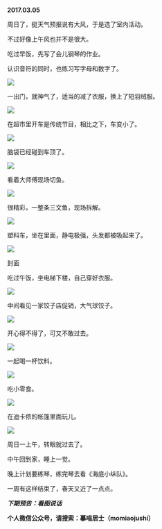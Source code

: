
          
            
**2017.03.05**

周日了，挺天气预报说有大风，于是选了室内活动。

不过好像上午风也并不是很大。

吃过早饭，先写了会儿钢琴的作业。

认识音符的同时，也练习写字母和数字了。




![](img/51001-add5ac4035ad58f1.jpg)




一出门，就神气了，适当的减了衣服，换上了短羽绒服。




![](img/51001-67678dbbbe716c26.jpg)




在超市里开车是传统节目，相比之下，车变小了。




![](img/51001-36e343156d4a330e.jpg)




脑袋已经碰到车顶了。




![](img/51001-4669db35eac450b6.jpg)




看着大师傅现场切鱼。




![](img/51001-7024bcdce6d0cf45.jpg)




很精彩，一整条三文鱼，现场拆解。




![](img/51001-f19889d3aec7b8e7.jpg)




塑料车，坐在里面，静电极强，头发都被吸起来了。




![](img/51001-63f9efb2270cf5c0.jpg)

封面


吃过午饭，坐电梯下楼，自己穿好衣服。




![](img/51001-3373dc2fe2b3cc47.jpg)




中间看见一家饺子店促销，大气球饺子。




![](img/51001-26eae62c87a2c31c.jpg)




开心得不得了，可又不敢过去。




![](img/51001-162a04df7efdc0cf.jpg)




一起喝一杯饮料。




![](img/51001-c4c997e11e01d0ee.jpg)




吃小零食。




![](img/51001-d364a9f0bd8f5b71.jpg)




在迪卡侬的帐篷里面玩儿。




![](img/51001-de4b6000339b77ab.jpg)




周日一上午，转眼就过去了。

中午回到家，睡上一觉。

晚上计划要练琴，练完琴去看《海底小纵队》。

一周有这样结束了，春天又近了一点点。


***下期预告：看图说话***


**个人微信公众号，请搜索：摹喵居士（momiaojushi）**

          
        